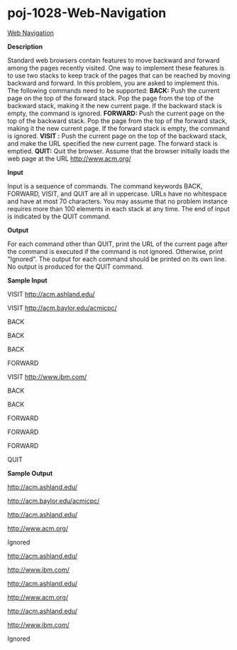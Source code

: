 # poj-1028-Web-Navigation
[Web Navigation](http://poj.org/problem?id=1028)

**Description**

Standard web browsers contain features to move backward and forward among the pages recently visited. One way to implement these features is to use two stacks to keep track of the pages that can be reached by moving backward and forward. In this problem, you are asked to implement this. 
The following commands need to be supported: 
**BACK:** Push the current page on the top of the forward stack. Pop the page from the top of the backward stack, making it the new current page. If the backward stack is empty, the command is ignored. 
**FORWARD:** Push the current page on the top of the backward stack. Pop the page from the top of the forward stack, making it the new current page. If the forward stack is empty, the command is ignored. 
**VISIT :** Push the current page on the top of the backward stack, and make the URL specified the new current page. The forward stack is emptied. 
**QUIT:** Quit the browser. 
Assume that the browser initially loads the web page at the URL http://www.acm.org/

**Input**

Input is a sequence of commands. The command keywords BACK, FORWARD, VISIT, and QUIT are all in uppercase. URLs have no whitespace and have at most 70 characters. You may assume that no problem instance requires more than 100 elements in each stack at any time. The end of input is indicated by the QUIT command.

**Output**

For each command other than QUIT, print the URL of the current page after the command is executed if the command is not ignored. Otherwise, print "Ignored". The output for each command should be printed on its own line. No output is produced for the QUIT command.


**Sample Input**

VISIT http://acm.ashland.edu/

VISIT http://acm.baylor.edu/acmicpc/

BACK

BACK

BACK 

FORWARD

VISIT http://www.ibm.com/

BACK

BACK

FORWARD

FORWARD

FORWARD

QUIT


**Sample Output**

http://acm.ashland.edu/

http://acm.baylor.edu/acmicpc/

http://acm.ashland.edu/

http://www.acm.org/

Ignored

http://acm.ashland.edu/

http://www.ibm.com/

http://acm.ashland.edu/

http://www.acm.org/

http://acm.ashland.edu/

http://www.ibm.com/

Ignored
